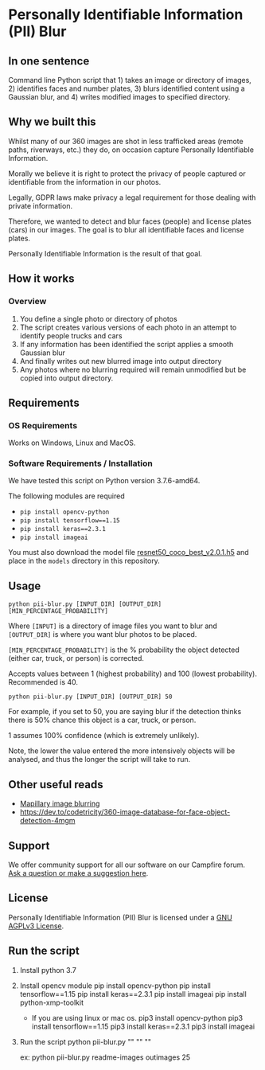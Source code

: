 # Personally Identifiable Information (PII) Blur

## In one sentence

Command line Python script that 1) takes an image or directory of images, 2) identifies faces and number plates, 3) blurs identified content using a Gaussian blur, and 4) writes modified images to specified directory.

## Why we built this

Whilst many of our 360 images are shot in less trafficked areas (remote paths, riverways, etc.) they do, on occasion capture Personally Identifiable Information.

Morally we believe it is right to protect the privacy of people captured or identifiable from the information in our photos.

Legally, GDPR laws make privacy a legal requirement for those dealing with private information.

Therefore, we wanted to detect and blur faces (people) and license plates (cars) in our images. The goal is to blur all identifiable faces and license plates.

Personally Identifiable Information is the result of that goal.

## How it works

### Overview

1. You define a single photo or directory of photos
2. The script creates various versions of each photo in an attempt to identify people trucks and cars
3. If any information has been identified the script applies a smooth Gaussian blur
4. And finally writes out new blurred image into output directory
5. Any photos where no blurring required will remain unmodified but be copied into output directory.

## Requirements

### OS Requirements

Works on Windows, Linux and MacOS.

### Software Requirements / Installation

We have tested this script on Python version 3.7.6-amd64.

The following modules are required

* `pip install opencv-python`
* `pip install tensorflow==1.15`
* `pip install keras==2.3.1`
* `pip install imageai`

You must also download the model file [resnet50_coco_best_v2.0.1.h5](https://github.com/OlafenwaMoses/ImageAI/releases/tag/1.0) and place in the `models` directory in this repository.

## Usage

```
python pii-blur.py [INPUT_DIR] [OUTPUT_DIR] [MIN_PERCENTAGE_PROBABILITY]
```

Where `[INPUT]` is a directory of image files you want to blur and `[OUTPUT_DIR]` is where you want blur photos to be placed.

`[MIN_PERCENTAGE_PROBABILITY]` is the % probability the object detected (either car, truck, or person) is corrected.

Accepts values between 1 (highest probability) and 100 (lowest probability). Recommended is 40.

```
python pii-blur.py [INPUT_DIR] [OUTPUT_DIR] 50
```

For example, if you set to 50, you are saying blur if the detection thinks there is 50% chance this object is a car, truck, or person.

1 assumes 100% confidence (which is extremely unlikely).

Note, the lower the value entered the more intensively objects will be analysed, and thus the longer the script will take to run.

## Other useful reads

* [Mapillary image blurring](https://blog.mapillary.com/update/2018/04/19/accurate-privacy-blurring-at-scale.html)
* https://dev.to/codetricity/360-image-database-for-face-object-detection-4mgm

## Support 

We offer community support for all our software on our Campfire forum. [Ask a question or make a suggestion here](https://campfire.trekview.org/c/support/8).

## License

Personally Identifiable Information (PII) Blur is licensed under a [GNU AGPLv3 License](/LICENSE.txt).


## Run the script
1. Install python 3.7

2. Install opencv module
    pip install opencv-python
    pip install tensorflow==1.15
    pip install keras==2.3.1
    pip install imageai
    pip install python-xmp-toolkit
    
    
    * If you are using linux or mac os.
        pip3 install opencv-python
        pip3 install tensorflow==1.15
        pip3 install keras==2.3.1
        pip3 install imageai
3. Run the script
    python pii-blur.py "<image folder name>" "<out image folder name>" "<percentage>"

    ex:
        python pii-blur.py readme-images outimages 25
